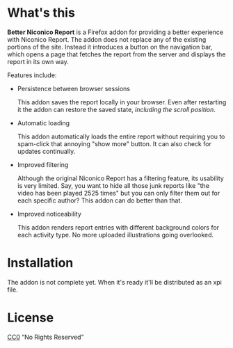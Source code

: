 # What's this

**Better Niconico Report** is a Firefox addon for providing a better
experience with Niconico Report. The addon does not replace any of the
existing portions of the site. Instead it introduces a button on the
navigation bar, which opens a page that fetches the report from the
server and displays the report in its own way.

Features include:

* Persistence between browser sessions

  This addon saves the report locally in your browser. Even after
  restarting it the addon can restore the saved state, *including the
  scroll position*.

* Automatic loading

  This addon automatically loads the entire report without requiring
  you to spam-click that annoying "show more" button. It can also
  check for updates continually.

* Improved filtering

  Although the original Niconico Report has a filtering feature, its
  usability is very limited. Say, you want to hide all those junk
  reports like "the video has been played 2525 times" but you can only
  filter them out for each specific author? This addon can do better
  than that.

* Improved noticeability

  This addon renders report entries with different background colors
  for each activity type. No more uploaded illustrations going
  overlooked.

# Installation

The addon is not complete yet. When it's ready it'll be distributed as
an xpi file.

# License

[CC0](https://creativecommons.org/share-your-work/public-domain/cc0/)
“No Rights Reserved”
